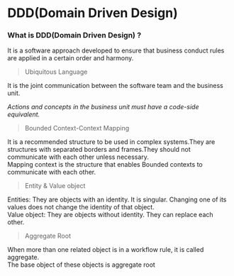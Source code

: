 # DDD(Domain Driven Design)

### What is DDD(Domain Driven Design) ?

<p>It is a software approach developed to ensure that business conduct rules are applied in a certain order and harmony.</p>

>Ubiquitous Language

It is the joint communication between the software team and the business unit.

*Actions and concepts in the business unit must have a code-side equivalent.*

>Bounded Context-Context Mapping

It is a recommended structure to be used in complex systems.They are structures with separated borders and frames.They should not communicate with each other unless necessary.</br>
Mapping context is the structure that enables Bounded contexts to communicate with each other.


>Entity & Value object

Entities: They are objects with an identity. It is singular. Changing one of its values does not change the identity of that object.</br>
Value object: They are objects without identity. They can replace each other.

>Aggregate Root

When more than one related object is in a workflow rule, it is called aggregate.</br>
The base object of these objects is aggregate root

